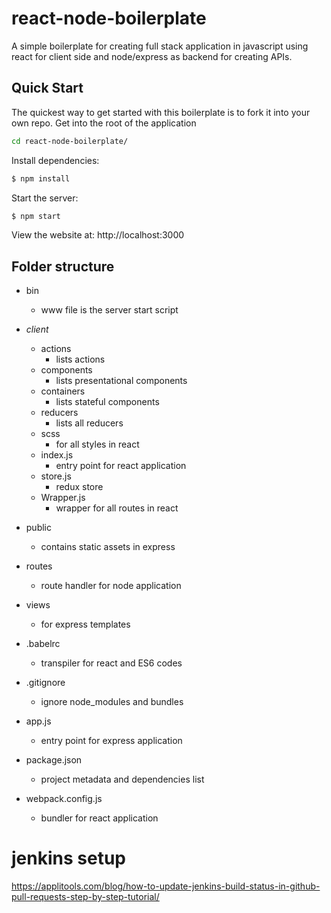 # react-node-boilerplate
A simple boilerplate for creating full stack application in javascript using react for client side and node/express as backend for creating APIs. 

## Quick Start

The quickest way to get started with this boilerplate is to fork it into your own repo.
Get into the root of the application

```bash
cd react-node-boilerplate/
```

Install dependencies:

```bash
$ npm install
```

Start the server:

```bash
$ npm start
```

View the website at: http://localhost:3000

## Folder structure
- bin
  - www file is the server start script 
- *client*
    - actions
      - lists actions
    - components
      - lists presentational components
    - containers
      - lists stateful components
    - reducers
      - lists all reducers
    - scss
      - for all styles in react
    - index.js
      - entry point for react application
    - store.js
      - redux store
    - Wrapper.js
      - wrapper for all routes in react

- public
  - contains static assets in express

- routes
  - route handler for node application

- views
  - for express templates

- .babelrc
  - transpiler for react and ES6 codes

- .gitignore
  - ignore node_modules and bundles
  
- app.js
  - entry point for express application

- package.json
  - project metadata and dependencies list

- webpack.config.js
  - bundler for react application


# jenkins setup
https://applitools.com/blog/how-to-update-jenkins-build-status-in-github-pull-requests-step-by-step-tutorial/
